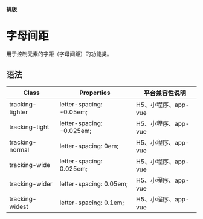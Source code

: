 #### <span class="text-lg text-gray-500 font-normal">排版</span>

<div class="w-screen"></div>

# 字母间距
<a-typography-text>
    用于控制元素的字距（字母间距）的功能类。
</a-typography-text>

<CssPrefix />

## 语法
| Class | Properties | 平台兼容性说明
| --- | --- | ---
| <a-link status="success">tracking-tighter</a-link> | <a-link>letter-spacing: -0.05em;</a-link><br/> | H5、小程序、app-vue
| <a-link status="success">tracking-tight</a-link> | <a-link>letter-spacing: -0.025em;</a-link><br/> | H5、小程序、app-vue
| <a-link status="success">tracking-normal</a-link> | <a-link>letter-spacing: 0em;</a-link><br/> | H5、小程序、app-vue
| <a-link status="success">tracking-wide</a-link> | <a-link>letter-spacing: 0.025em;</a-link><br/> | H5、小程序、app-vue
| <a-link status="success">tracking-wider</a-link> | <a-link>letter-spacing: 0.05em;</a-link><br/> | H5、小程序、app-vue
| <a-link status="success">tracking-widest</a-link> | <a-link>letter-spacing: 0.1em;</a-link><br/> | H5、小程序、app-vue